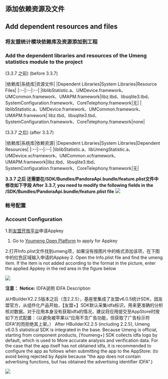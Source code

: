 ## 添加依赖资源及文件
## Add dependent resources and files

### 将友盟统计模块依赖库及资源添加到工程
### Add the dependent libraries and resources of the Umeng statistics module to the project

(3.3.7 之前)
(before 3.3.7)

|依赖库|系统库|资源文件|
|Dependent Libraries|System Libraries|Resource Files|
|:--|:--|:--|
|liblibStatistic.a、UMDevice.framework、UMCommon.framework、UMAPM.framework|libz.tbd、libsqlite3.tbd、SystemConfiguration.framework、CoreTelephony.framework|无|
| liblibStatistic.a、UMDevice.framework、UMCommon.framework、UMAPM.framework| libz.tbd、libsqlite3.tbd、SystemConfiguration.framework、CoreTelephony.framework|none|

(3.3.7 之后)
(after 3.3.7)

|依赖库|系统库|依赖资源|
|Dependent Libraries|System Libraries|Dependent Resources|
|:--|:--|:--|
|liblibStatistic.a、libUmengStatistic.a、UMDevice.xcframework、UMCommon.xcframework、UMAPM.framework|libz.tbd、libsqlite3.tbd、SystemConfiguration.framework、CoreTelephony.framework|无|


**3.3.7 之后 还需要在/SDK/Bundles/PandoraApi.bundle/feature.plist文件中 修改如下字段**
**After 3.3.7, you need to modify the following fields in the /SDK/Bundles/PandoraApi.bundle/feature.plist file**
![](https://native-res.dcloud.net.cn/images/uniapp/statistic/feature_umeng.png)

### 帐号配置
### Account Configuration
1.到[友盟开放平台](http://www.umeng.com/analytics)申请Appkey
1. Go to [Youmeng Open Platform](http://www.umeng.com/analytics) to apply for Appkey

2.打开Info.plist文件找到umeng项，如果没有按图片中的格式添加该项，在下图中的红色区域输入申请的Appkey
2. Open the Info.plist file and find the umeng item. If the item is not added according to the format in the picture, enter the applied Appkey in the red area in the figure below

![](https://img.cdn.aliyun.dcloud.net.cn/nativedocs/5SDKiOS/statistic/2117.png)

**注意：**
**Notice:**
 IDFA说明
 IDFA Description

从HBuilderX2.2.5版本之后（含2.2.5），基座里集成了友盟v6.0.5统计SDK，因友盟官方，从组件化产品开始，【友盟+】SDK默认采集idfa标识，用来更准确的分析核对数据。对于应用本身没有获取idfa的情况，建议将应用提交至AppStore时按如下方式配置：（以避免被苹果以“应用不含广告功能，但获取了广告标示符IDFA”的而拒绝其上架。）
After HBuilderX2.2.5 (including 2.2.5), Umeng v6.0.5 statistical SDK is integrated in the base. Because Umeng is official, starting from component products, [Youmeng+] SDK collects idfa logo by default, which is used to More accurate analysis and verification data. For the case that the app itself has not obtained idfa, it is recommended to configure the app as follows when submitting the app to the AppStore: (to avoid being rejected by Apple because "the app does not contain advertising functions, but has obtained the advertising identifier IDFA".)

![](https://img.cdn.aliyun.dcloud.net.cn/nativedocs/5SDKiOS/statistic/40552.png)
